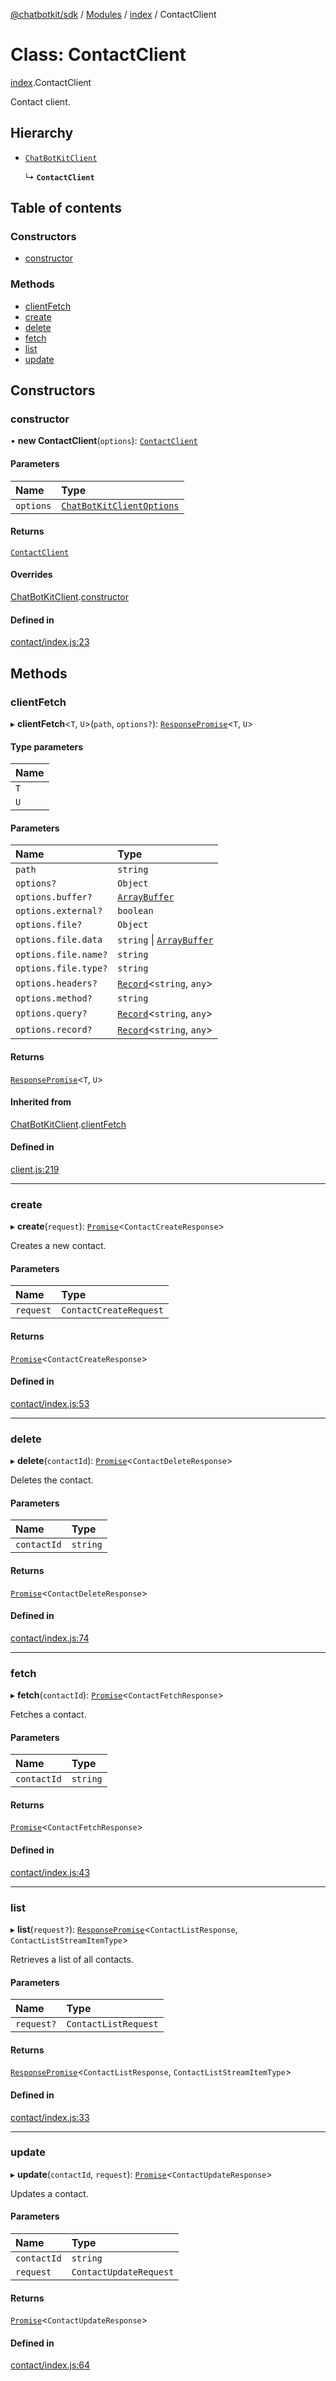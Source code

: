 [@chatbotkit/sdk](../README.md) / [Modules](../modules.md) / [index](../modules/index.md) / ContactClient

# Class: ContactClient

[index](../modules/index.md).ContactClient

Contact client.

## Hierarchy

- [`ChatBotKitClient`](client.ChatBotKitClient.md)

  ↳ **`ContactClient`**

## Table of contents

### Constructors

- [constructor](index.ContactClient.md#constructor)

### Methods

- [clientFetch](index.ContactClient.md#clientfetch)
- [create](index.ContactClient.md#create)
- [delete](index.ContactClient.md#delete)
- [fetch](index.ContactClient.md#fetch)
- [list](index.ContactClient.md#list)
- [update](index.ContactClient.md#update)

## Constructors

### constructor

• **new ContactClient**(`options`): [`ContactClient`](index.ContactClient.md)

#### Parameters

| Name | Type |
| :------ | :------ |
| `options` | [`ChatBotKitClientOptions`](../interfaces/client.ChatBotKitClientOptions.md) |

#### Returns

[`ContactClient`](index.ContactClient.md)

#### Overrides

[ChatBotKitClient](client.ChatBotKitClient.md).[constructor](client.ChatBotKitClient.md#constructor)

#### Defined in

[contact/index.js:23](https://github.com/chatbotkit/node-sdk/blob/main/packages/sdk/src/contact/index.js#L23)

## Methods

### clientFetch

▸ **clientFetch**\<`T`, `U`\>(`path`, `options?`): [`ResponsePromise`](client.ResponsePromise.md)\<`T`, `U`\>

#### Type parameters

| Name |
| :------ |
| `T` |
| `U` |

#### Parameters

| Name | Type |
| :------ | :------ |
| `path` | `string` |
| `options?` | `Object` |
| `options.buffer?` | [`ArrayBuffer`]( https://developer.mozilla.org/docs/Web/JavaScript/Reference/Global_Objects/ArrayBuffer ) |
| `options.external?` | `boolean` |
| `options.file?` | `Object` |
| `options.file.data` | `string` \| [`ArrayBuffer`]( https://developer.mozilla.org/docs/Web/JavaScript/Reference/Global_Objects/ArrayBuffer ) |
| `options.file.name?` | `string` |
| `options.file.type?` | `string` |
| `options.headers?` | [`Record`]( https://www.typescriptlang.org/docs/handbook/utility-types.html#recordkeys-type )\<`string`, `any`\> |
| `options.method?` | `string` |
| `options.query?` | [`Record`]( https://www.typescriptlang.org/docs/handbook/utility-types.html#recordkeys-type )\<`string`, `any`\> |
| `options.record?` | [`Record`]( https://www.typescriptlang.org/docs/handbook/utility-types.html#recordkeys-type )\<`string`, `any`\> |

#### Returns

[`ResponsePromise`](client.ResponsePromise.md)\<`T`, `U`\>

#### Inherited from

[ChatBotKitClient](client.ChatBotKitClient.md).[clientFetch](client.ChatBotKitClient.md#clientfetch)

#### Defined in

[client.js:219](https://github.com/chatbotkit/node-sdk/blob/main/packages/sdk/src/client.js#L219)

___

### create

▸ **create**(`request`): [`Promise`]( https://developer.mozilla.org/docs/Web/JavaScript/Reference/Global_Objects/Promise )\<`ContactCreateResponse`\>

Creates a new contact.

#### Parameters

| Name | Type |
| :------ | :------ |
| `request` | `ContactCreateRequest` |

#### Returns

[`Promise`]( https://developer.mozilla.org/docs/Web/JavaScript/Reference/Global_Objects/Promise )\<`ContactCreateResponse`\>

#### Defined in

[contact/index.js:53](https://github.com/chatbotkit/node-sdk/blob/main/packages/sdk/src/contact/index.js#L53)

___

### delete

▸ **delete**(`contactId`): [`Promise`]( https://developer.mozilla.org/docs/Web/JavaScript/Reference/Global_Objects/Promise )\<`ContactDeleteResponse`\>

Deletes the contact.

#### Parameters

| Name | Type |
| :------ | :------ |
| `contactId` | `string` |

#### Returns

[`Promise`]( https://developer.mozilla.org/docs/Web/JavaScript/Reference/Global_Objects/Promise )\<`ContactDeleteResponse`\>

#### Defined in

[contact/index.js:74](https://github.com/chatbotkit/node-sdk/blob/main/packages/sdk/src/contact/index.js#L74)

___

### fetch

▸ **fetch**(`contactId`): [`Promise`]( https://developer.mozilla.org/docs/Web/JavaScript/Reference/Global_Objects/Promise )\<`ContactFetchResponse`\>

Fetches a contact.

#### Parameters

| Name | Type |
| :------ | :------ |
| `contactId` | `string` |

#### Returns

[`Promise`]( https://developer.mozilla.org/docs/Web/JavaScript/Reference/Global_Objects/Promise )\<`ContactFetchResponse`\>

#### Defined in

[contact/index.js:43](https://github.com/chatbotkit/node-sdk/blob/main/packages/sdk/src/contact/index.js#L43)

___

### list

▸ **list**(`request?`): [`ResponsePromise`](client.ResponsePromise.md)\<`ContactListResponse`, `ContactListStreamItemType`\>

Retrieves a list of all contacts.

#### Parameters

| Name | Type |
| :------ | :------ |
| `request?` | `ContactListRequest` |

#### Returns

[`ResponsePromise`](client.ResponsePromise.md)\<`ContactListResponse`, `ContactListStreamItemType`\>

#### Defined in

[contact/index.js:33](https://github.com/chatbotkit/node-sdk/blob/main/packages/sdk/src/contact/index.js#L33)

___

### update

▸ **update**(`contactId`, `request`): [`Promise`]( https://developer.mozilla.org/docs/Web/JavaScript/Reference/Global_Objects/Promise )\<`ContactUpdateResponse`\>

Updates a contact.

#### Parameters

| Name | Type |
| :------ | :------ |
| `contactId` | `string` |
| `request` | `ContactUpdateRequest` |

#### Returns

[`Promise`]( https://developer.mozilla.org/docs/Web/JavaScript/Reference/Global_Objects/Promise )\<`ContactUpdateResponse`\>

#### Defined in

[contact/index.js:64](https://github.com/chatbotkit/node-sdk/blob/main/packages/sdk/src/contact/index.js#L64)
